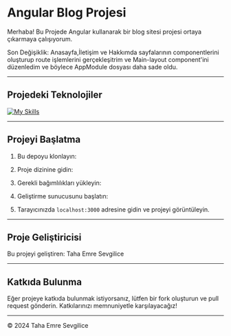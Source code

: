 
# Angular Blog Projesi

Merhaba! Bu Projede Angular kullanarak bir blog sitesi projesi ortaya çıkarmaya çalışıyorum.

Son Değişiklik: Anasayfa,İletişim ve Hakkımda sayfalarının componentlerini oluşturup route işlemlerini gerçekleşitrim ve Main-layout component'ini düzenledim ve böylece AppModule dosyası daha sade oldu.

---

## Projedeki Teknolojiler
[![My Skills](https://skillicons.dev/icons?i=bootstrap,html,css,js,ts,angular,npm,dotnet)](https://skillicons.dev)

---

## Projeyi Başlatma

1. Bu depoyu klonlayın:


2. Proje dizinine gidin:


3. Gerekli bağımlılıkları yükleyin:


4. Geliştirme sunucusunu başlatın:


5. Tarayıcınızda `localhost:3000` adresine gidin ve projeyi görüntüleyin.

---

## Proje Geliştiricisi

Bu projeyi geliştiren: Taha Emre Sevgilice

---

## Katkıda Bulunma

Eğer projeye katkıda bulunmak istiyorsanız, lütfen bir fork oluşturun ve pull request gönderin. Katkılarınızı memnuniyetle karşılayacağız!

---

© 2024 Taha Emre Sevgilice

